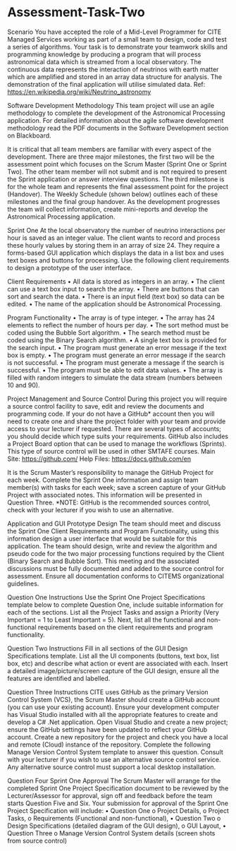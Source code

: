 # Assessment-Task-Two
Scenario
You have accepted the role of a Mid-Level Programmer for CITE Managed Services working as part of a small team to design, code and test a series of algorithms. Your task is to demonstrate your teamwork skills and programming knowledge by producing a program that will process astronomical data which is streamed from a local observatory. The continuous data represents the interaction of neutrinos with earth matter which are amplified and stored in an array data structure for analysis. The demonstration of the final application will utilise simulated data. Ref: https://en.wikipedia.org/wiki/Neutrino_astronomy

Software Development Methodology
This team project will use an agile methodology to complete the development of the Astronomical Processing application. For detailed information about the agile software development methodology read the PDF documents in the Software Development section on Blackboard.

It is critical that all team members are familiar with every aspect of the development. There are three major milestones, the first two will be the assessment point which focuses on the Scrum Master (Sprint One or Sprint Two). The other team member will not submit and is not required to present the Sprint application or answer interview questions. The third milestone is for the whole team and represents the final assessment point for the project (Handover). The Weekly Schedule (shown below) outlines each of these milestones and the final group handover. As the development progresses the team will collect information, create mini-reports and develop the Astronomical Processing application.

Sprint One
At the local observatory the number of neutrino interactions per hour is saved as an integer value. The client wants to record and process these hourly values by storing them in an array of size 24. They require a forms-based GUI application which displays the data in a list box and uses text boxes and buttons for processing. Use the following client requirements to design a prototype of the user interface.

Client Requirements
•	All data is stored as integers in an array.
•	The client can use a text box input to search the array.
•	There are buttons that can sort and search the data.
•	There is an input field (text box) so data can be edited.
•	The name of the application should be Astronomical Processing.

Program Functionality
•	The array is of type integer.
•	The array has 24 elements to reflect the number of hours per day.
•	The sort method must be coded using the Bubble Sort algorithm.
•	The search method must be coded using the Binary Search algorithm.
•	A single text box is provided for the search input.
•	The program must generate an error message if the text box is empty.
•	The program must generate an error message if the search is not successful.
•	The program must generate a message if the search is successful.
•	The program must be able to edit data values.
•	The array is filled with random integers to simulate the data stream (numbers between 10 and 90).

Project Management and Source Control
During this project you will require a source control facility to save, edit and review the documents and programming code. If your do not have a GitHub* account then you will need to create one and share the project folder with your team and provide access to your lecturer if requested. There are several types of accounts; you should decide which type suits your requirements. GitHub also includes a Project Board option that can be used to manage the workflows (Sprints). This type of source control will be used in other SMTAFE courses.
Main Site: https://github.com/
Help Files: https://docs.github.com/en

It is the Scrum Master’s responsibility to manage the GitHub Project for each week. Complete the Sprint One information and assign team member(s) with tasks for each week; save a screen capture of your GitHub Project with associated notes. This information will be presented in Question Three.
*NOTE: GitHub is the recommended sources control, check with your lecturer if you wish to use an alternative.

Application and GUI Prototype Design
The team should meet and discuss the Sprint One Client Requirements and Program Functionality, using this information design a user interface that would be suitable for this application. The team should design, write and review the algorithm and pseudo code for the two major processing functions required by the Client (Binary Search and Bubble Sort). This meeting and the associated discussions must be fully documented and added to the source control for assessment. Ensure all documentation conforms to CITEMS organizational guidelines.



Question One
Instructions
Use the Sprint One Project Specifications template below to complete Question One, include suitable information for each of the sections. List all the Project Tasks and assign a Priority (Very Important = 1 to Least Important = 5). Next, list all the functional and non-functional requirements based on the client requirements and program functionality.




Question Two
Instructions
Fill in all sections of the GUI Design Specifications template. List all the UI components (buttons, text box, list box, etc) and describe what action or event are associated with each. Insert a detailed image/picture/screen capture of the GUI design, ensure all the features are identified and labelled.




Question Three
Instructions
CITE uses GitHub as the primary Version Control System (VCS), the Scrum Master should create a GitHub account (you can use your existing account). Ensure your development computer has Visual Studio installed with all the appropriate features to create and develop a C# .Net application. Open Visual Studio and create a new project; ensure the GitHub settings have been updated to reflect your GitHub account. Create a new repository for the project and check you have a local and remote (Cloud) instance of the repository.
Complete the following Manage Version Control System template to answer this question.
Consult with your lecturer if you wish to use an alternative source control service. Any alternative source control must support a local desktop installation.




Question Four
Sprint One Approval
The Scrum Master will arrange for the completed Sprint One Project Specification document to be reviewed by the Lecturer/Assessor for approval, sign off and feedback before the team starts Question Five and Six.
Your submission for approval of the Sprint One Project Specification will include:
•	Question One
o	Project Details,
o	Project Tasks,
o	Requirements (Functional and non-functional),
•	Question Two
o	Design Specifications (detailed diagram of the GUI design), 
o	GUI Layout,
•	Question Three
o	Manage Version Control System details (screen shots from source control)
